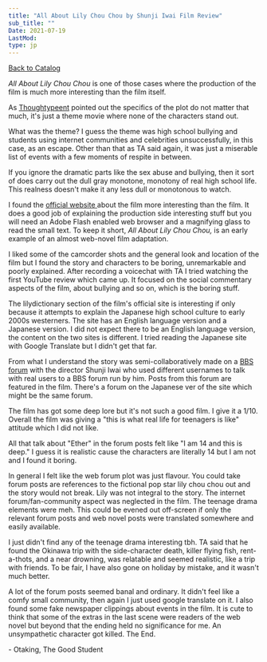 ```yaml
---
title: "All About Lily Chou Chou by Shunji Iwai Film Review"
sub_title: ""
Date: 2021-07-19
LastMod:
type: jp
---
```


[Back to Catalog](https://otaking.xyz/index.html)

_All About Lily Chou Chou_ is one of those cases where the production of the film is much more interesting than the film itself.

As [Thoughtypeent](https://thoughtcity.neocities.org/) pointed out the specifics of the plot do not matter that much, it's just a theme movie where none of the characters stand out.

What was the theme? I guess the theme was high school bullying and students using internet communities and celebrities unsuccessfully, in this case, as an escape. Other than that as TA said again, it was just a miserable list of events with a few moments of respite in between.

If you ignore the dramatic parts like the sex abuse and bullying, then it sort of does carry out the dull gray monotone, monotony of real high school life. This realness doesn't make it any less dull or monotonous to watch.

I found the [official website ](http://www.lily-chou-chou.jp/world/index.html)about the film more interesting than the film. It does a good job of explaining the production side interesting stuff but you will need an Adobe Flash enabled web browser and a magnifying glass to read the small text. To keep it short, _All About Lily Chou Chou,_ is an early example of an almost web-novel film adaptation.

I liked some of the camcorder shots and the general look and location of the film but I found the story and characters to be boring, unremarkable and poorly explained.
After recording a voicechat with TA I tried watching the first YouTube review which came up. It focused on the social commentary aspects of the film, about bullying and so on, which is the boring stuff.

The lilydictionary section of the film's official site is interesting if only because it attempts to explain the Japanese high school culture to early 2000s westerners. The site has an English language version and a Japanese version. I did not expect there to be an English language version, the content on the two sites is different. I tried reading the Japanese site with Google Translate but I didn't get that far.

From what I understand the story was semi-collaboratively made on a [BBS forum](https://www-lily--chou--chou-jp.translate.goog/holic/bbs/?_x_tr_sl=ja&_x_tr_tl=en&_x_tr_hl=en-GB&_x_tr_pto=ajax,elem&_x_tr_sch=http) with the director Shunji Iwai who used different usernames to talk with real users to a BBS forum run by him. Posts from this forum are featured in the film. There's a forum on the Japanese ver of the site which might be the same forum.

The film has got some deep lore but it's not such a good film. I give it a 1/10. Overall the film was giving a "this is what real life for teenagers is like" attitude which I did not like.

All that talk about "Ether" in the forum posts felt like "I am 14 and this is deep." I guess it is realistic cause the characters are literally 14 but I am not and I found it boring.

In general I felt like the web forum plot was just flavour. You could take forum posts are references to the fictional pop star lily chou chou out and the story would not break. Lily was not integral to the story. The internet forum/fan-community aspect was neglected in the film. The teenage drama elements were meh. This could be evened out off-screen if only the relevant forum posts and web novel posts were translated somewhere and easily available.

I just didn't find any of the teenage drama interesting tbh. TA said that he found the Okinawa trip with the side-character death, killer flying fish, rent-a-thots, and a near drowning, was relatable and seemed realistic, like a trip with friends. To be fair, I have also gone on holiday by mistake, and it wasn't much better.

A lot of the forum posts seemed banal and ordinary. It didn't feel like a comfy small community, then again I just used google translate on it. I also found some fake newspaper clippings about events in the film. It is cute to think that some of the extras in the last scene were readers of the web novel but beyond that the ending held no significance for me. An unsympathetic character got killed. The End.

\- Otaking, The Good Student
